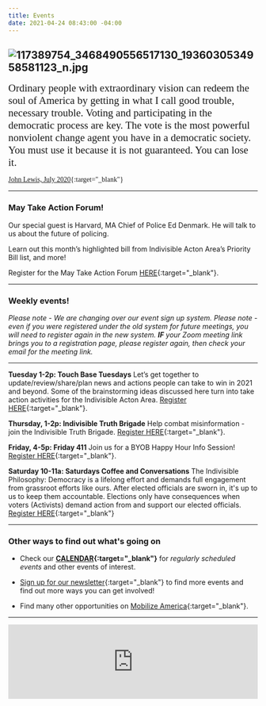 ```yaml
---
title: Events
date: 2021-04-24 08:43:00 -04:00
---
```


## ![117389754_3468490556517130_1936030534958581123_n.jpg](/uploads/117389754_3468490556517130_1936030534958581123_n.jpg)

<span style="font-family:Papyrus; font-size:1.5em;">Ordinary people with extraordinary vision can redeem the soul of America by getting in what I call good trouble, necessary trouble. Voting and participating in the democratic process are key. The vote is the most powerful nonviolent change agent you have in a democratic society. You must use it because it is not guaranteed. You can lose it.</span>

<span style="font-family:Papyrus; font-size:1.0em;">[John Lewis, July 2020](https://www.nytimes.com/2020/07/30/opinion/john-lewis-civil-rights-america.html){:target="_blank"}</span>

---
### May Take Action Forum!

Our special guest is Harvard, MA Chief of Police Ed Denmark. He will talk to us about the future of policing.

Learn out this month’s highlighted bill from Indivisible Acton Area’s Priority Bill list, and more!

Register for the May Take Action Forum [HERE](https://actionnetwork.org/events/may-general-meeting-take-action-forum?source=direct_link&){:target="_blank"}.  

---

### Weekly events!

*Please note - We are changing over our event sign up system.  Please note - even if you were registered under the old system for future meetings, you will need to register again in the new system.  **IF** your Zoom meeting link brings you to a registration page, please register again, then check your email for the meeting link.*

---

**Tuesday 1-2p: Touch Base Tuesdays** Let’s get together to update/review/share/plan news and actions people can take to win in 2021 and beyond. Some of the brainstorming ideas discussed here turn into take action activities for the Indivisible Acton Area. [Register HERE](https://us02web.zoom.us/meeting/register/tZEkde-gpzktG9bKshEM-UVH-RWvS5BagXH7){:target="_blank"}.

**Thursday, 1-2p: Indivisible Truth Brigade** Help combat misinformation - join the Indivisible Truth Brigade.  [Register HERE](https://us02web.zoom.us/meeting/register/tZErd-Cvpj8jGNWkFLbI8Ytv0KuCirJJV7pd){:target="_blank"}.  

**Friday, 4-5p: Friday 411** Join us for a BYOB Happy Hour Info Session!  [Register HERE](https://us02web.zoom.us/meeting/register/tZ0qdOyorDMpHdO4DRjEjUsfu23YxSvEdLlG){:target="_blank"}.

**Saturday 10-11a: Saturdays Coffee and Conversations** The Indivisible Philosophy: Democracy is a lifelong effort and demands full engagement from grassroot efforts like ours. After elected officials are sworn in, it's up to us to keep them accountable. Elections only have consequences when voters (Activists) demand action from and support our elected officials. [Register HERE](https://us02web.zoom.us/meeting/register/tZEtcuyprjIvH9MWcXv-SSJ8em4B3_whJVXC){:target="_blank"} 

---
### Other ways to find out what's going on

* Check our **[CALENDAR](http://www.indivisibleacton.org/calendar.html){:target="_blank"}** for *regularly scheduled events* and other events of interest.

* [Sign up for our newsletter](https://actionnetwork.org/forms/join-indivisible-acton?source=direct_link&referrer=group-indivisible-acton){:target="_blank"} to find more events and find out more ways you can get involved!

* Find many other opportunities on [Mobilize America](https://www.mobilize.us/swingleftboston/){:target="_blank"}.

---

<iframe src="https://www.mobilize.us/embed/swingleft/feed/"
	style="border:none;"
	width="100%"
	id="mobilize-feed-iframe">
</iframe>

<script src="https://cdnjs.cloudflare.com/ajax/libs/iframe-resizer/3.6.1/iframeResizer.min.js">
</script>

<script>iFrameResize({}, '#mobilize-feed-iframe')</script>
